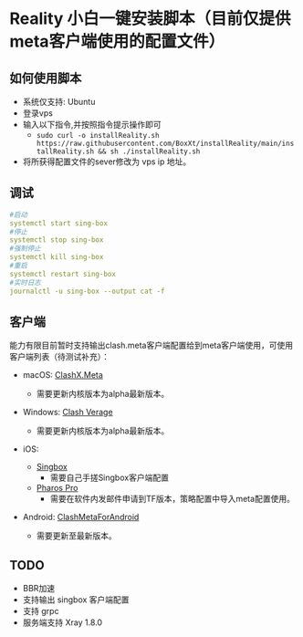 # Reality 小白一键安装脚本（目前仅提供meta客户端使用的配置文件）

## 如何使用脚本
* 系统仅支持: Ubuntu
* 登录vps
* 输入以下指令,并按照指令提示操作即可
  * ```sudo curl -o installReality.sh https://raw.githubusercontent.com/BoxXt/installReality/main/installReality.sh && sh ./installReality.sh```
* 将所获得配置文件的sever修改为 vps ip 地址。   
## 调试
```yaml
#启动
systemctl start sing-box
#停止
systemctl stop sing-box
#强制停止
systemctl kill sing-box
#重启
systemctl restart sing-box
#实时日志
journalctl -u sing-box --output cat -f
```
## 客户端
  能力有限目前暂时支持输出clash.meta客户端配置给到meta客户端使用，可使用客户端列表（待测试补充）：
  * macOS:
  [ClashX.Meta](https://github.com/MetaCubeX/ClashX.Meta/releases/tag/v1.2.1)
    * 需要更新内核版本为alpha最新版本。
    
  * Windows:
  [Clash Verage](https://github.com/zzzgydi/clash-verge/releases/tag/v1.2.3)
    * 需要更新内核版本为alpha最新版本。
    
  * iOS:
    * [Singbox]() 
      * 需要自己手搓Singbox客户端配置  
    * [Pharos Pro]()
      * 需要在软件内发邮件申请到TF版本，策略配置中导入meta配置使用。
  
  * Android:
    [ClashMetaForAndroid](https://github.com/MetaCubeX/ClashMetaForAndroid/releases/tag/Prerelease-alpha)
    * 需要更新至最新版本。
    

 ## TODO
  * BBR加速
  * 支持输出 singbox 客户端配置
  * 支持 grpc
  * 服务端支持 Xray 1.8.0
